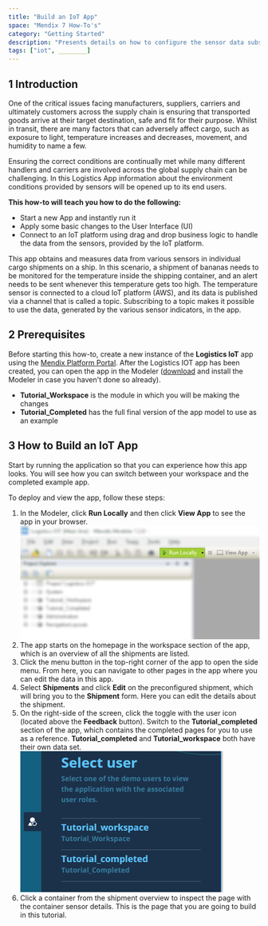 ```yaml
---
title: "Build an IoT App"
space: "Mendix 7 How-To's"
category: "Getting Started"
description: "Presents details on how to configure the sensor data subscription and expand the Mendix Logistics IoT app."
tags: ["iot", ________]
---
```


## 1 Introduction

One of the critical issues facing manufacturers, suppliers, carriers and ultimately customers across the supply chain is ensuring that transported goods arrive at their target destination, safe and fit for their purpose. Whilst in transit, there are many factors that can adversely affect cargo, such as exposure to light, temperature increases and decreases, movement, and humidity to name a few.

Ensuring the correct conditions are continually met while many different handlers and carriers are involved across the global supply chain can be challenging. In this Logistics App information about the environment conditions provided by sensors will be opened up to its end users.

**This how-to will teach you how to do the following:**

* Start a new App and instantly run it
* Apply some basic changes to the User Interface (UI)
* Connect to an IoT platform using drag and drop business logic to handle the data from the sensors, provided by the IoT platform.

This app obtains and measures data from various sensors in individual cargo shipments on a ship. In this scenario, a shipment of bananas needs to be monitored for the temperature inside the shipping container, and an alert needs to be sent whenever this temperature gets too high. The temperature sensor is connected to a cloud IoT platform (AWS), and its data is published via a channel that is called a topic. Subscribing to a topic makes it possible to use the data, generated by the various sensor indicators, in the app.

## 2 Prerequisites

Before starting this how-to, create a new instance of the **Logistics IoT** app using the [Mendix Platform Portal](https://home.mendix.com/link/startnewproject). After the Logistics IOT app has been created, you can open the app in the Modeler ([download](https://appstore.mendix.com/link/modelers) and install the Modeler in case you haven't done so already).

* **Tutorial_Workspace** is the module in which you will be making the changes
* **Tutorial_Completed** has the full final version of the app model to use as an example

## 3 How to Build an IoT App

Start by running the application so that you can experience how this app looks. You will see how you can switch between your workspace and the completed example app.

To deploy and view the app, follow these steps:

1. In the Modeler, click **Run Locally** and then click **View App** to see the app in your browser.![alt text](attachments/build-an-iot-app/deploy-and-view-blurred.png "Run Locally, View app")
2. The app starts on the homepage in the workspace section of the app, which is an overview of all the shipments are listed.
3. Click the menu button in the top-right corner of the app to open the side menu. From here, you can navigate to other pages in the app where you can edit the data in this app. 
4. Select **Shipments** and click **Edit** on the preconfigured shipment, which will bring you to the **Shipment** form. Here you can edit the details about the shipment.
5. On the right-side of the screen, click the toggle with the user icon (located above the **Feedback** button). Switch to the **Tutorial_completed** section of the app, which contains the completed pages for you to use as a reference. **Tutorial_completed** and **Tutorial_workspace** both have their own data set. ![alt text](attachments/build-an-iot-app/user-switcher.png "Use the user switcher to toggle between demo users.")
6. Click a container from the shipment overview to inspect the page with the container sensor details. This is the page that you are going to build in this tutorial.
